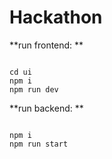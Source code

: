 # Hackathon 
**run frontend: **
```

cd ui
npm i 
npm run dev
```

**run backend: **
```

npm i 
npm run start
```